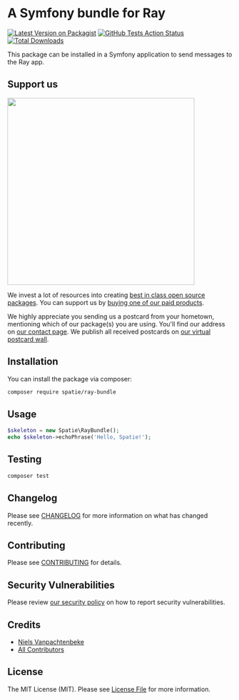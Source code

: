 # A Symfony bundle for Ray

[![Latest Version on Packagist](https://img.shields.io/packagist/v/spatie/ray-bundle.svg?style=flat-square)](https://packagist.org/packages/spatie/ray-bundle)
[![GitHub Tests Action Status](https://img.shields.io/github/workflow/status/spatie/ray-bundle/Tests?label=tests)](https://github.com/spatie/ray-bundle/actions?query=workflow%3ATests+branch%3Amaster)
[![Total Downloads](https://img.shields.io/packagist/dt/spatie/ray-bundle.svg?style=flat-square)](https://packagist.org/packages/spatie/ray-bundle)

This package can be installed in a Symfony application to send messages to the Ray app.

## Support us

[<img src="https://github-ads.s3.eu-central-1.amazonaws.com/package-skeleton-php.jpg?t=1" width="419px" />](https://spatie.be/github-ad-click/package-skeleton-php)

We invest a lot of resources into creating [best in class open source packages](https://spatie.be/open-source). You can support us by [buying one of our paid products](https://spatie.be/open-source/support-us).

We highly appreciate you sending us a postcard from your hometown, mentioning which of our package(s) you are using. You'll find our address on [our contact page](https://spatie.be/about-us). We publish all received postcards on [our virtual postcard wall](https://spatie.be/open-source/postcards).

## Installation

You can install the package via composer:

```bash
composer require spatie/ray-bundle
```

## Usage

```php
$skeleton = new Spatie\RayBundle();
echo $skeleton->echoPhrase('Hello, Spatie!');
```

## Testing

```bash
composer test
```

## Changelog

Please see [CHANGELOG](CHANGELOG.md) for more information on what has changed recently.

## Contributing

Please see [CONTRIBUTING](.github/CONTRIBUTING.md) for details.

## Security Vulnerabilities

Please review [our security policy](../../security/policy) on how to report security vulnerabilities.

## Credits

- [Niels Vanpachtenbeke](https://github.com/Nielsvanpach)
- [All Contributors](../../contributors)

## License

The MIT License (MIT). Please see [License File](LICENSE.md) for more information.
